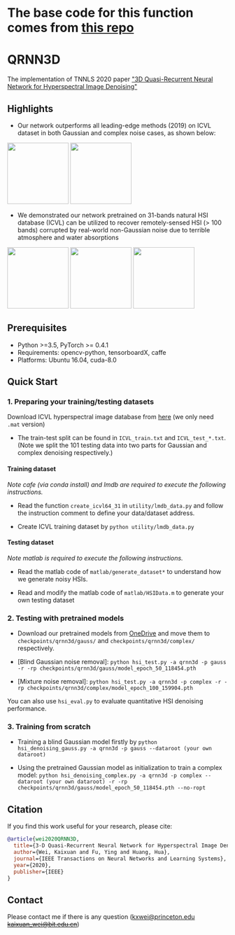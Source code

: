 # The base code for this function comes from [this repo](https://github.com/Vandermode/QRNN3D)


# QRNN3D

The implementation of TNNLS 2020 paper ["3D Quasi-Recurrent Neural Network for Hyperspectral Image Denoising"](https://arxiv.org/abs/2003.04547)


## Highlights

* Our network outperforms all leading-edge methods (2019)
on ICVL dataset in both Gaussian and complex noise cases, as shown below:


<img src="imgs/runtime_gauss.png" height="140px"/> <img src="imgs/runtime_complex.png" height="140px"/>

* We demonstrated our network pretrained on 31-bands natural HSI database (ICVL) can be utilized to recover remotely-sensed HSI (> 100 bands) corrupted by real-world non-Gaussian noise due to terrible atmosphere and water absorptions

<img src="imgs/PaviaU.gif" height="140px"/>  <img src="imgs/Indian_pines.gif" height="140px"/>  <img src="imgs/Urban.gif" height="140px"/>


## Prerequisites
* Python >=3.5, PyTorch >= 0.4.1
* Requirements: opencv-python, tensorboardX, caffe
* Platforms: Ubuntu 16.04, cuda-8.0


## Quick Start

### 1. Preparing your training/testing datasets

Download ICVL hyperspectral image database from [here](http://icvl.cs.bgu.ac.il/hyperspectral/) (we only need ```.mat``` version)

* The train-test split can be found in ```ICVL_train.txt``` and ```ICVL_test_*.txt```. (Note we split the 101 testing data into two parts for Gaussian and complex denoising respectively.)

#### Training dataset

*Note cafe (via conda install) and lmdb are required to execute the following instructions.*

* Read the function ```create_icvl64_31``` in ```utility/lmdb_data.py``` and follow the instruction comment to define your data/dataset address.

* Create ICVL training dataset by ```python utility/lmdb_data.py```

#### Testing dataset

*Note matlab is required to execute the following instructions.*

* Read the matlab code of ```matlab/generate_dataset*``` to understand how we generate noisy HSIs.

* Read and modify the matlab code of ```matlab/HSIData.m``` to generate your own testing dataset

### 2. Testing with pretrained models

* Download our pretrained models from [OneDrive](https://1drv.ms/u/s!AqddfvhavTRiijWftKWgLfUgdSaD?e=nHGjIk) and move them to ```checkpoints/qrnn3d/gauss/``` and ```checkpoints/qrnn3d/complex/``` respectively.

* [Blind Gaussian noise removal]:
```python hsi_test.py -a qrnn3d -p gauss -r -rp checkpoints/qrnn3d/gauss/model_epoch_50_118454.pth```

* [Mixture noise removal]:
```python hsi_test.py -a qrnn3d -p complex -r -rp checkpoints/qrnn3d/complex/model_epoch_100_159904.pth```

You can also use ```hsi_eval.py``` to evaluate quantitative HSI denoising performance.

### 3. Training from scratch

* Training a blind Gaussian model firstly by
```python hsi_denoising_gauss.py -a qrnn3d -p gauss --dataroot (your own dataroot)```

* Using the pretrained Gaussian model as initialization to train a complex model:
```python hsi_denoising_complex.py -a qrnn3d -p complex --dataroot (your own dataroot) -r -rp checkpoints/qrnn3d/gauss/model_epoch_50_118454.pth --no-ropt```

## Citation
If you find this work useful for your research, please cite:
```bibtex
@article{wei2020QRNN3D,
  title={3-D Quasi-Recurrent Neural Network for Hyperspectral Image Denoising},
  author={Wei, Kaixuan and Fu, Ying and Huang, Hua},
  journal={IEEE Transactions on Neural Networks and Learning Systems},
  year={2020},
  publisher={IEEE}
}
```

## Contact
Please contact me if there is any question (kxwei@princeton.edu ~~kaixuan_wei@bit.edu.cn~~)
